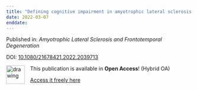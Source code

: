 ```yaml
---
title: "Defining cognitive impairment in amyotrophic lateral sclerosis: an evaluation of empirical approaches"
date: 2022-03-07
enddate:
---
```


Published in: *Amyotrophic Lateral Sclerosis and Frontotemporal Degeneration*

DOI: [10.1080/21678421.2022.2039713](https://doi.org/10.1080/21678421.2022.2039713)

<img src="https://upload.wikimedia.org/wikipedia/commons/thumb/7/77/Open_Access_logo_PLoS_transparent.svg/800px-Open_Access_logo_PLoS_transparent.svg.png" alt="drawing" width="50" align="left"/> &nbsp;&nbsp;&nbsp;This publication is available in **Open Access**! (Hybrid OA)

&nbsp;&nbsp;&nbsp;<a href="https://www.tandfonline.com/doi/pdf/10.1080/21678421.2022.2039713?needAccess=true">Access it freely here</a>


